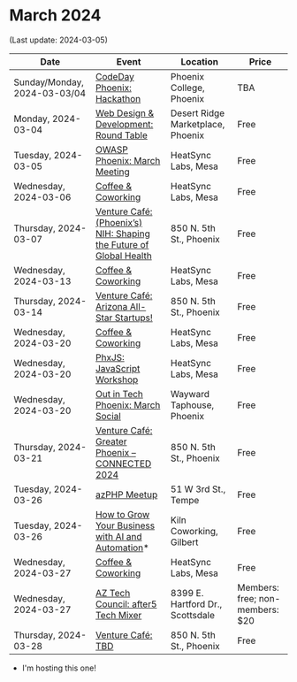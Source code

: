 # March 2024

(Last update: 2024-03-05)

| Date | Event | Location | Price |
| ---- | ----- | -------- | ----- |
| Sunday/Monday, 2024-03-03/04 | [CodeDay Phoenix: Hackathon](https://event.codeday.org/en-US/phoenix) | Phoenix College, Phoenix | TBA |
| Monday, 2024-03-04 | [Web Design & Development: Round Table](https://www.meetup.com/webdesignersdevelopers/events/298944974/) | Desert Ridge Marketplace, Phoenix | Free |
| Tuesday, 2024-03-05 | [OWASP Phoenix: March Meeting](https://www.meetup.com/owasp-phoenix-chapter/events/299251813/) | HeatSync Labs, Mesa | Free |
| Wednesday, 2024-03-06 | [Coffee & Coworking](https://www.meetup.com/coffee-and-coworking-east-valley/events/mclbhtygcfbjb/#) | HeatSync Labs, Mesa | Free |
| Thursday, 2024-03-07 |[Venture Café: (Phoenix’s) NIH: Shaping the Future of Global Health](https://venturecafephoenix.org/) | 850 N. 5th St., Phoenix | Free |
| Wednesday, 2024-03-13 | [Coffee & Coworking](https://www.meetup.com/coffee-and-coworking-east-valley/events/mclbhtygcfbrb/) | HeatSync Labs, Mesa | Free |
| Thursday, 2024-03-14 |[Venture Café: Arizona All-Star Startups!](https://venturecafephoenix.org/) | 850 N. 5th St., Phoenix | Free |
| Wednesday, 2024-03-20 | [Coffee & Coworking](https://www.meetup.com/coffee-and-coworking-east-valley/events/mclbhtygcfbbc/) | HeatSync Labs, Mesa | Free |
| Wednesday, 2024-03-20 | [PhxJS: JavaScript Workshop](https://www.meetup.com/phoenix-javascript/events/gnxcktygcfbbc/) | HeatSync Labs, Mesa | Free |
| Wednesday, 2024-03-20 |[Out in Tech Phoenix: March Social](https://outintech.com/event/out-in-tech-phoenix-march-social/) | Wayward Taphouse, Phoenix | Free |
| Thursday, 2024-03-21 |[Venture Café: Greater Phoenix – CONNECTED 2024](https://venturecafephoenix.org/) | 850 N. 5th St., Phoenix | Free |
| Tuesday, 2024-03-26 | [azPHP Meetup](https://www.meetup.com/azphpug/events/mgffhtygcfbjc/) | 51 W 3rd St., Tempe | Free |
| Tuesday, 2024-03-26 | [How to Grow Your Business with AI and Automation](https://www.meetup.com/business-ai-automation/events/299614627/)* | Kiln Coworking, Gilbert | Free |
| Wednesday, 2024-03-27 | [Coffee & Coworking](https://www.meetup.com/coffee-and-coworking-east-valley/events/mclbhtygcfbkc/) | HeatSync Labs, Mesa | Free |
| Wednesday, 2024-03-27 | [AZ Tech Council: after5 Tech Mixer](https://www.aztechcouncil.org/event/2024-march-after5-tech-mixer/) | 8399 E. Hartford Dr., Scottsdale | Members: free; non-members: $20 |
| Thursday, 2024-03-28 |[Venture Café: TBD](https://venturecafephoenix.org/) | 850 N. 5th St., Phoenix | Free |

* I'm hosting this one!
